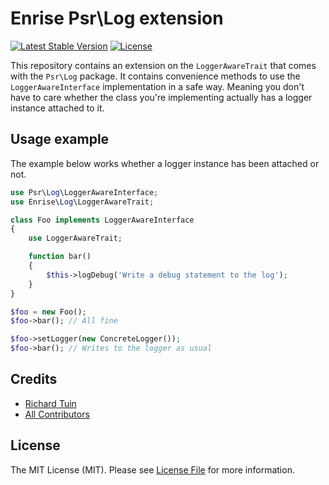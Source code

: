 Enrise Psr\Log extension
=================

[![Latest Stable Version](https://poser.pugx.org/enrise/psr-log-extension/v/stable.svg)](https://packagist.org/packages/enrise/psr-log-extension)
[![License](https://poser.pugx.org/enrise/psr-log-extension/license.svg)](https://packagist.org/packages/enrise/psr-log-extension)

This repository contains an extension on the `LoggerAwareTrait` that comes with the `Psr\Log` package.
It contains convenience methods to use the `LoggerAwareInterface` implementation in a safe way. Meaning you don't have 
to care whether the class you're implementing actually has a logger instance attached to it.

Usage example
-------------

The example below works whether a logger instance has been attached or not.

```php
use Psr\Log\LoggerAwareInterface;
use Enrise\Log\LoggerAwareTrait;

class Foo implements LoggerAwareInterface
{
    use LoggerAwareTrait;

    function bar()
    {
        $this->logDebug('Write a debug statement to the log');
    }
}

$foo = new Foo();
$foo->bar(); // All fine

$foo->setLogger(new ConcreteLogger());
$foo->bar(); // Writes to the logger as usual
```

## Credits

- [Richard Tuin](https://github.com/rtuin)
- [All Contributors](../../contributors)

## License

The MIT License (MIT). Please see [License File](LICENSE) for more information.
